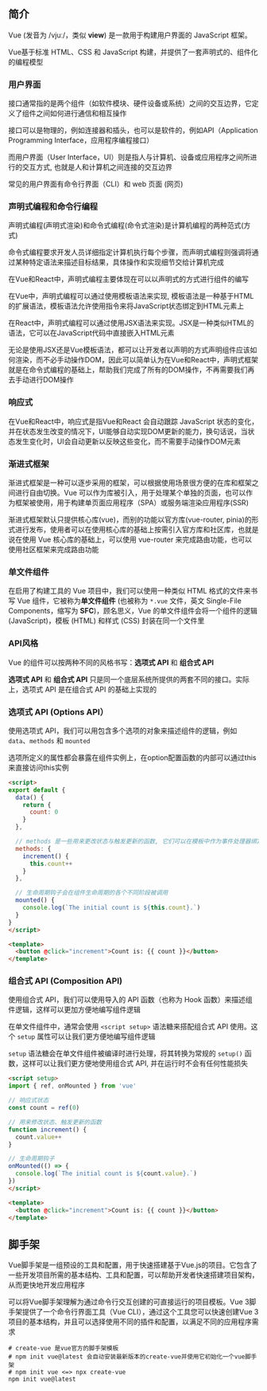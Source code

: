 ## 简介

Vue (发音为 /vjuː/，类似 **view**) 是一款用于构建用户界面的 JavaScript 框架。

Vue基于标准 HTML、CSS 和 JavaScript 构建，并提供了一套声明式的、组件化的编程模型



### 用户界面

接口通常指的是两个组件（如软件模块、硬件设备或系统）之间的交互边界，它定义了组件之间如何进行通信和相互操作

接口可以是物理的，例如连接器和插头，也可以是软件的，例如API（Application Programming Interface，应用程序编程接口）

而用户界面（User Interface，UI）则是指人与计算机、设备或应用程序之间所进行的交互方式, 也就是人和计算机之间连接的交互边界

常见的用户界面有命令行界面（CLI）和 web 页面 (网页)



### 声明式编程和命令行编程

声明式编程(声明式渲染)和命令式编程(命令式渲染)是计算机编程的两种范式(方式)

命令式编程要求开发人员详细指定计算机执行每个步骤，而声明式编程则强调将通过某种特定语法来描述目标结果，具体操作和实现细节交给计算机完成

在Vue和React中，声明式编程主要体现在可以以声明式的方式进行组件的编写

在Vue中，声明式编程可以通过使用模板语法来实现, 模板语法是一种基于HTML的扩展语法，模板语法允许使用指令来将JavaScript状态绑定到HTML元素上

在React中，声明式编程可以通过使用JSX语法来实现。JSX是一种类似HTML的语法，它可以在JavaScript代码中直接嵌入HTML元素

无论是使用JSX还是Vue模板语法，都可以让开发者以声明的方式声明组件应该如何渲染，而不必手动操作DOM，因此可以简单认为在Vue和React中，声明式框架就是在命令式编程的基础上，帮助我们完成了所有的DOM操作，不再需要我们再去手动进行DOM操作



### 响应式

在Vue和React中，响应式是指Vue和React 会自动跟踪 JavaScript 状态的变化，并在状态发生改变的情况下，UI能够自动实现DOM更新的能力，换句话说，当状态发生变化时，UI会自动更新以反映这些变化，而不需要手动操作DOM元素



### 渐进式框架

渐进式框架是一种可以逐步采用的框架，可以根据使用场景很方便的在库和框架之间进行自由切换。Vue 可以作为库被引入，用于处理某个单独的页面，也可以作为框架被使用，用于构建单页面应用程序（SPA）或服务端渲染应用程序(SSR)

渐进式框架默认只提供核心库(vue)，而别的功能以官方库(vue-router, pinia)的形式进行发布，使用者可以在使用核心库的基础上按需引入官方库和社区库，也就是说在使用 Vue 核心库的基础上，可以使用 vue-router 来完成路由功能，也可以使用社区框架来完成路由功能



### 单文件组件

在启用了构建工具的 Vue 项目中，我们可以使用一种类似 HTML 格式的文件来书写 Vue 组件，它被称为**单文件组件** (也被称为 `*.vue` 文件，英文 Single-File Components，缩写为 **SFC**)，顾名思义，Vue 的单文件组件会将一个组件的逻辑 (JavaScript)，模板 (HTML) 和样式 (CSS) 封装在同一个文件里



### API风格

Vue 的组件可以按两种不同的风格书写：**选项式 API**  和 **组合式 API**

**选项式 API** 和 **组合式 API** 只是同一个底层系统所提供的两套不同的接口。实际上，选项式 API 是在组合式 API 的基础上实现的



### 选项式 API (Options API）

使用选项式 API，我们可以用包含多个选项的对象来描述组件的逻辑，例如 `data`、`methods` 和 `mounted`

选项所定义的属性都会暴露在组件实例上，在option配置函数的内部可以通过this来直接访问this实例

```html
<script>
export default {
  data() {
    return {
      count: 0
    }
  },

  // methods 是一些用来更改状态与触发更新的函数, 它们可以在模板中作为事件处理器绑定
  methods: {
    increment() {
      this.count++
    }
  },

  // 生命周期钩子会在组件生命周期的各个不同阶段被调用
  mounted() {
    console.log(`The initial count is ${this.count}.`)
  }
}
</script>

<template>
  <button @click="increment">Count is: {{ count }}</button>
</template>
```



### 组合式 API (Composition API)

使用组合式 API，我们可以使用导入的 API 函数（也称为 Hook 函数）来描述组件逻辑，这样可以更加方便地编写组件逻辑

在单文件组件中，通常会使用 `<script setup>` 语法糖来搭配组合式 API 使用。这个 `setup` 属性可以让我们更方便地编写组件逻辑

`setup` 语法糖会在单文件组件被编译时进行处理，将其转换为常规的 `setup()` 函数，这样可以让我们更方便地使用组合式 API, 并在运行时不会有任何性能损失

```html
<script setup>
import { ref, onMounted } from 'vue'

// 响应式状态
const count = ref(0)

// 用来修改状态、触发更新的函数
function increment() {
  count.value++
}

// 生命周期钩子
onMounted(() => {
  console.log(`The initial count is ${count.value}.`)
})
</script>

<template>
  <button @click="increment">Count is: {{ count }}</button>
</template>
```



## 脚手架

Vue脚手架是一组预设的工具和配置，用于快速搭建基于Vue.js的项目。它包含了一些开发项目所需的基本结构、工具和配置，可以帮助开发者快速搭建项目架构，从而更快地开发应用程序

可以将Vue脚手架理解为通过命令行交互创建的可直接运行的项目模板。Vue 3脚手架提供了一个命令行界面工具（Vue CLI），通过这个工具您可以快速创建Vue 3项目的基本结构，并且可以选择使用不同的插件和配置，以满足不同的应用程序需求

```shell
# create-vue 是vue官方的脚手架模板
# npm init vue@latest 会自动安装最新版本的create-vue并使用它初始化一个vue脚手架
# npm init vue <=> npx create-vue
npm init vue@latest
```

